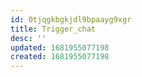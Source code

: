 ```yaml
---
id: 0tjqgkbgkjdl9bpaayg9xgr
title: Trigger_chat
desc: ''
updated: 1681955077198
created: 1681955077198
---
```

